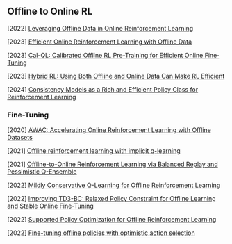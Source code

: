 ## Offline to Online RL

[2022] [Leveraging Offline Data in Online Reinforcement Learning](https://arxiv.org/abs/2211.04974)

[2023] [Efficient Online Reinforcement Learning with Offline Data](https://arxiv.org/abs/2302.02948)

[2023] [Cal-QL: Calibrated Offline RL Pre-Training for Efficient Online Fine-Tuning](https://arxiv.org/abs/2303.05479)

[2023] [Hybrid RL: Using Both Offline and Online Data Can Make RL Efficient](https://arxiv.org/abs/2210.06718)

[2024] [Consistency Models as a Rich and Efficient Policy Class for Reinforcement Learning](https://arxiv.org/abs/2309.16984)



### Fine-Tuning

[2020] [AWAC: Accelerating Online Reinforcement Learning with Offline Datasets](https://arxiv.org/abs/2006.09359)

[2021]  [Offline reinforcement learning with implicit q-learning](https://arxiv.org/abs/2110.06169)

[2021] [Offline-to-Online Reinforcement Learning via Balanced Replay and Pessimistic Q-Ensemble](https://arxiv.org/abs/2107.00591)

[2022] [Mildly Conservative Q-Learning for Offline Reinforcement Learning](https://arxiv.org/abs/2206.04745)

[2022] [Improving TD3-BC: Relaxed Policy Constraint for Offline Learning and Stable Online Fine-Tuning](https://arxiv.org/abs/2211.11802)

[2022] [Supported Policy Optimization for Offline Reinforcement Learning](https://arxiv.org/abs/2202.06239)

[2022] [Fine-tuning offline policies with optimistic action selection](https://openreview.net/pdf?id=ELmiPlCOSw)